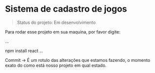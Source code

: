 # Sistema de cadastro de jogos

> Status do projeto: Em desenvolvimento

Para rodar esse projeto em sua maquina, por favor digite:

...

npm install react
...

Commit -> É um rotulo das alterações que estamos fazendo, o momento exato do como está nosso projeto em qual estado.

